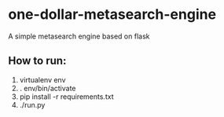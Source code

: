 one-dollar-metasearch-engine
=====================

A simple metasearch engine based on flask

## How to run:
1. virtualenv env
2. . env/bin/activate
3. pip install -r requirements.txt
4. ./run.py
